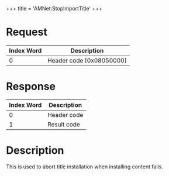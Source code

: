 +++
title = 'AMNet:StopImportTitle'
+++

# Request

| Index Word | Description                |
|------------|----------------------------|
| 0          | Header code \[0x08050000\] |

# Response

| Index Word | Description |
|------------|-------------|
| 0          | Header code |
| 1          | Result code |

# Description

This is used to abort title installation when installing content fails.